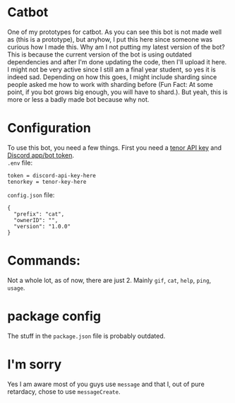 # Catbot
  One of my prototypes for catbot. As you can see this bot is not made well as (this is a prototype), but anyhow, I put this here since someone was curious how I made this. Why am I not putting my latest version of the bot? This is because the current version of the bot is using outdated dependencies and after I'm done updating the code, then I'll upload it here. I might not be very active since I still am a final year student, so yes it is indeed sad. Depending on how this goes, I might include sharding since people asked me how to work with sharding before (Fun Fact: At some point, if you bot grows big enough, you will have to shard.). But yeah, this is more or less a badly made bot because why not.

# Configuration
  To use this bot, you need a few things. First you need a [tenor API key](https://tenor.com/gifapi/documentation#quickstart-share) and [Discord app/bot token](https://discord.com/developers/docs/intro).   
  `.env` file:
  ```
  token = discord-api-key-here
  tenorkey = tenor-key-here
  ```   
  `config.json` file:
  ```
  {
    "prefix": "cat",
    "ownerID": "",
    "version": "1.0.0"
  }
  ```
  # Commands:
  Not a whole lot, as of now, there are just 2. Mainly `gif`, `cat`, `help`, `ping`, `usage`.
  
  # package config
  The stuff in the `package.json` file is probably outdated.
  # I'm sorry
  Yes I am aware most of you guys use `message` and that I, out of pure retardacy, chose to use `messageCreate`.

